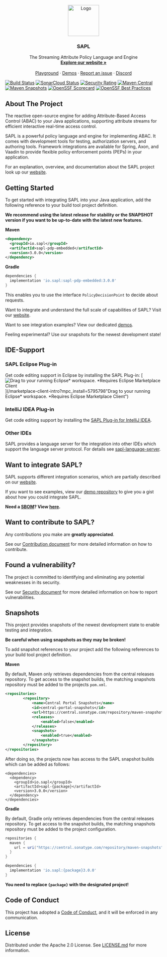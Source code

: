 <!-- PROJECT LOGO -->
<br />
<div align="center">
  <a href="https://github.com/heutelbeck/sapl-policy-engine">
    <img src="https://sapl.io/assets/favicon.png" alt="Logo" width="100em" >
  </a>

<h3 align="center">SAPL</h3>

  <p align="center">
    The Streaming Attribute Policy Language and Engine
    <br />
    <a href="https://sapl.io/"><strong>Explore our website »</strong></a>
    <br />
    <br />
    <a href="https://playground.sapl.io/">Playground</a>
    ·
    <a href="https://github.com/heutelbeck/sapl-demos">Demos</a>
    ·
    <a href="https://github.com/heutelbeck/sapl-policy-engine/issues">Report an issue</a>
    ·
    <a href="https://github.com/heutelbeck/sapl-policy-engine/issues">Discord</a>
  </p>
</div>

<!-- PROJECT SHIELDS -->
[![Build Status][build-status-shield]][build-status-url]
[![SonarCloud Status][sonarcloud-status-shield]][sonarcloud-status-url]
[![Security Rating][security-rating-shield]][security-rating-url]
[![Maven Central][maven-central-shield]][maven-central-url]
[![Maven Snapshots][snapshot-shield]][snapshot-url]
[![OpenSSF Scorecard](https://api.securityscorecards.dev/projects/github.com/heutelbeck/sapl-policy-engine/badge)](https://securityscorecards.dev/viewer/?uri=github.com/heutelbeck/sapl-policy-engine)
[![OpenSSF Best Practices](https://www.bestpractices.dev/projects/8298/badge)](https://www.bestpractices.dev/projects/8298)

<!-- ABOUT THE PROJECT -->
## About The Project

The reactive open-source engine for adding Attribute-Based Access Control (ABAC) to your Java applications, supporting attribute streams for efficient interactive real-time access control.

SAPL is a powerful policy language and engine for implementing ABAC. It comes with development tools for testing, authorization servers, and authoring tools. Framework integrations are available for Spring, Axon, and Vaadin to provide flexible policy enforcement points (PEPs) in your application.

For an explanation, overview, and documentation about the SAPL project look up our [website][website-url].

<!-- GETTING STARTED -->
## Getting Started

To get started with integrating SAPL into your Java application, add the following reference to your build tool project definition.

**We recommend using the latest release for stability or the SNAPSHOT version if you want to be up-to-date with the latest new features.**

**Maven**

```xml
<dependency>
  <groupId>io.sapl</groupId>
  <artifactId>sapl-pdp-embedded</artifactId>
  <version>3.0.0</version>
</dependency>
```

**Gradle**

```gradle
dependencies {
  implementation 'io.sapl:sapl-pdp-embedded:3.0.0'
}
```

This enables you to use the interface `PolicyDecisionPoint` to decide about requests.

Want to integrate and understand the full scale of capabilities of SAPL? Visit our [website](https://sapl.io).

Want to see integration examples? View our dedicated [demos](https://github.com/heutelbeck/sapl-demos).

Feeling experimental? Use our snapshots for the newest development state!

## IDE-Support

<!-- Eclipse -->
### SAPL Eclipse Plug-in

Get code editing support in Eclipse by installing the SAPL Plug-in: [![Drag to your running Eclipse* workspace. *Requires Eclipse Marketplace Client](https://marketplace.eclipse.org/modules/custom/eclipsefdn/eclipsefdn_marketplace/images/btn-install.svg)](/marketplace-client-intro?mpc_install=5795798"Drag to your running Eclipse* workspace. *Requires Eclipse Marketplace Client")

### IntelliJ IDEA Plug-in

Get code editing support by installing the [SAPL Plug-in for IntelliJ IDEA](https://github.com/heutelbeck/sapl-intellij-plugin).

### Other IDEs

SAPL provides a language server for the integration into other IDEs which support the language server protocol.
For details see [sapl-language-server](sapl-language-server/README.md).

<!-- DEMOS -->
## Want to integrate SAPL?

SAPL supports different integration scenarios, which are partially described on our [website][website-url].

If you want to see examples, view our [demo repository][demos-url] to give you a gist about how you could integrate SAPL.

**Need a [SBOM][sbom-definition-url]? View [here][sbom-extraction-url].**

<!-- CONTRIBUTING -->
## Want to contribute to SAPL?

Any contributions you make are **greatly appreciated**.

See our [Contribution document](CONTRIBUTING.md) for more detailed information on how to contribute.

<!-- SECURITY -->
## Found a vulnerability?

The project is committed to identifying and eliminating any potential weaknesses in its security.

See our [Security document](SECURITY.md) for more detailed information on how to report vulnerabilities.

<!-- SNAPSHOTS REFERENCE -->
## Snapshots

This project provides snapshots of the newest development state to enable testing and integration.

**Be careful when using snapshots as they may be broken!**

To add snapshot references to your project add the following references to your build tool project definition.

**Maven**

By default, Maven only retrieves dependencies from the central releases repository. To get access to the snapshot 
builds, the matching snapshots repository must be added to the projects ```pom.xml```.   

```xml
<repositories>
		<repository>
			<name>Central Portal Snapshots</name>
			<id>central-portal-snapshots</id>
			<url>https://central.sonatype.com/repository/maven-snapshots/</url>
			<releases>
				<enabled>false</enabled>
			</releases>
			<snapshots>
				<enabled>true</enabled>
			</snapshots>
		</repository>
</repositories>
```

After doing so, the projects now has access to the SAPL snapshot builds which can be added as follows:

```
<dependencies>
  <dependency>
    <groupId>io.sapl</groupId>
    <artifactId>sapl-{package}</artifactId>
    <version>3.0.0</version>
  </dependency>
</dependencies>
```

**Gradle**

By default, Gradle only retrieves dependencies from the central releases repository. To get access to the snapshot
builds, the matching snapshots repository must be added to the project configuration.

```gradle
repositories {
  maven {
    url = uri("https://central.sonatype.com/repository/maven-snapshots")
  }
}

dependencies {
  implementation 'io.sapl:{package}3.0.0'
}
```

**You need to replace `{package}` with the designated project!**


<!-- CODE OF CONDUCT -->
## Code of Conduct

This project has adopted a [Code of Conduct](CODE_OF_CONDUCT.md), and it will be enforced in any communication.

<!-- LICENSE -->
## License

Distributed under the Apache 2.0 License. See [LICENSE.md](./LICENSE.md) for more information.

<!-- MARKDOWN LINKS & IMAGES -->
<!-- https://www.markdownguide.org/basic-syntax/#reference-style-links -->
[build-status-shield]: https://github.com/heutelbeck/sapl-policy-engine/actions/workflows/build.yml/badge.svg?branch=master
[build-status-url]: https://github.com/heutelbeck/sapl-policy-engine/actions/workflows/build.yml?branch=master
[sonarcloud-status-shield]: https://sonarcloud.io/api/project_badges/measure?project=heutelbeck_sapl-policy-engine&metric=alert_status
[sonarcloud-status-url]: https://sonarcloud.io/dashboard?id=heutelbeck_sapl-policy-engine
[security-rating-shield]: https://sonarcloud.io/api/project_badges/measure?project=heutelbeck_sapl-policy-engine&metric=security_rating
[security-rating-url]: https://sonarcloud.io/summary/new_code?id=heutelbeck_sapl-policy-engine
[maven-central-shield]: https://img.shields.io/maven-central/v/io.sapl/sapl-lang
[maven-central-url]: https://mvnrepository.com/artifact/io.sapl
[snapshot-shield]: https://img.shields.io/maven-metadata/v?metadataUrl=https%3A%2F%2Fs01.oss.sonatype.org%2Fcontent%2Frepositories%2Fsnapshots%2Fio%2Fsapl%2Fsapl-policy-engine%2Fmaven-metadata.xml
[snapshot-url]: https://s01.oss.sonatype.org/content/repositories/snapshots/io/sapl

[website-url]: https://sapl.io
[demos-url]: https://github.com/heutelbeck/sapl-demos
[sbom-definition-url]: https://www.cisa.gov/sbom
[sbom-extraction-url]: https://github.com/heutelbeck/sapl-policy-engine/network/dependencies
